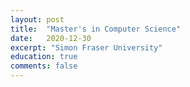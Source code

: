 ```yaml
---
layout: post
title:  "Master's in Computer Science"
date:   2020-12-30
excerpt: "Simon Fraser University"
education: true
comments: false
---
```

